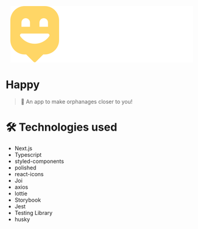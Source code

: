 <p align="center">
<img src="./.github/logo-full.svg" />
</p>

# Happy
> 👶 An app to make orphanages closer to you!
# 🛠 Technologies used

- Next.js
- Typescript
- styled-components
- polished
- react-icons
- Joi
- axios
- lottie
- Storybook
- Jest
- Testing Library
- husky

